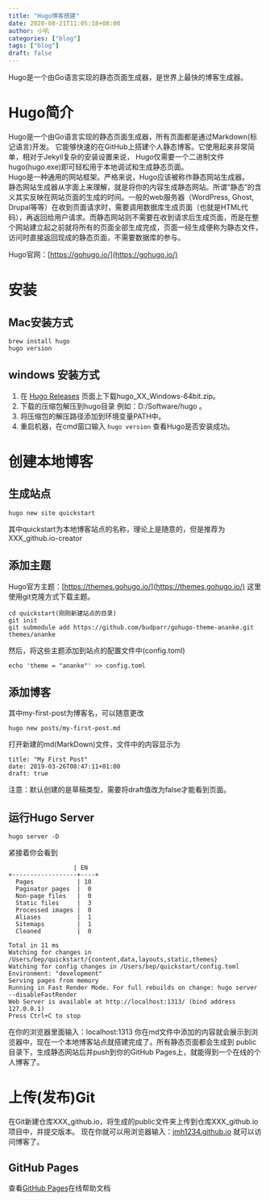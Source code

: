 ```yaml
---
title: "Hugo博客搭建"
date: 2020-08-21T11:05:18+08:00
author: 小叽
categories: ["blog"]
tags: ["blog"]
draft: false
---
```


Hugo是一个由Go语言实现的静态页面生成器，是世界上最快的博客生成器。

<!--more-->

# Hugo简介
Hugo是一个由Go语言实现的静态页面生成器，所有页面都是通过Markdown(标记语言)开发。
它能够快速的在GitHub上搭建个人静态博客。它使用起来非常简单，相对于Jekyll复杂的安装设置来说，
Hugo仅需要一个二进制文件hugo(hugo.exe)即可轻松用于本地调试和生成静态页面。  
Hugo是一种通用的网站框架。严格来说，Hugo应该被称作静态网站生成器。  
静态网站生成器从字面上来理解，就是将你的内容生成静态网站。所谓“静态”的含义其实反映在网站页面的生成的时间。一般的web服务器（WordPress, Ghost, Drupal等等）在收到页面请求时，需要调用数据库生成页面（也就是HTML代码），再返回给用户请求。而静态网站则不需要在收到请求后生成页面，而是在整个网站建立起之前就将所有的页面全部生成完成，页面一经生成便称为静态文件，访问时直接返回现成的静态页面，不需要数据库的参与。

Hugo官网：[https://gohugo.io/](https://gohugo.io/)

# 安装
## Mac安装方式
````
brew install hugo
hugo version
````

## windows 安装方式
1. 在 [Hugo Releases](https://github.com/gohugoio/hugo/releases) 页面上下载hugo_XX_Windows-64bit.zip。
2. 下载的压缩包解压到hugo目录 例如：D:/Software/hugo 。
3. 将压缩包的解压路径添加到环境变量PATH中。
4. 重启机器，在cmd窗口输入 `hugo version` 查看Hugo是否安装成功。

# 创建本地博客
## 生成站点
````
hugo new site quickstart
````
其中quickstart为本地博客站点的名称，理论上是随意的，但是推荐为 XXX_github.io-creator

## 添加主题
Hugo官方主题：[https://themes.gohugo.io/](https://themes.gohugo.io/)
这里使用git克隆方式下载主题。
````
cd quickstart(刚刚新建站点的目录)
git init
git submodule add https://github.com/budparr/gohugo-theme-ananke.git themes/ananke
````
然后，将这些主题添加到站点的配置文件中(config.toml)
````
echo 'theme = "ananke"' >> config.toml
````

## 添加博客
其中my-first-post为博客名，可以随意更改
````
hugo new posts/my-first-post.md
````
打开新建的md(MarkDown)文件，文件中的内容显示为
````
title: "My First Post"
date: 2019-03-26T08:47:11+01:00
draft: true
````
注意：默认创建的是草稿类型，需要将draft值改为false才能看到页面。

## 运行Hugo Server
````
hugo server -D
````
紧接着你会看到
````
                  | EN
+------------------+----+
  Pages            | 10
  Paginator pages  |  0
  Non-page files   |  0
  Static files     |  3
  Processed images |  0
  Aliases          |  1
  Sitemaps         |  1
  Cleaned          |  0

Total in 11 ms
Watching for changes in /Users/bep/quickstart/{content,data,layouts,static,themes}
Watching for config changes in /Users/bep/quickstart/config.toml
Environment: "development"
Serving pages from memory
Running in Fast Render Mode. For full rebuilds on change: hugo server --disableFastRender
Web Server is available at http://localhost:1313/ (bind address 127.0.0.1)
Press Ctrl+C to stop
````
在你的浏览器里面输入：localhost:1313
你在md文件中添加的内容就会展示到浏览器中，现在一个本地博客站点就搭建完成了。所有静态页面都会生成到 public 目录下，生成静态网站后并push到你的GitHub Pages上，就能得到一个在线的个人博客了。

# 上传(发布)Git
在Git新建仓库XXX_github.io，将生成的public文件夹上传到仓库XXX_github.io项目中，并提交版本。
现在你就可以用浏览器输入：[jmh1234.github.io](jmh1234.github.io) 就可以访问博客了。

## GitHub Pages
查看[GitHub Pages](https://guides.github.com/features/pages/)在线帮助文档
